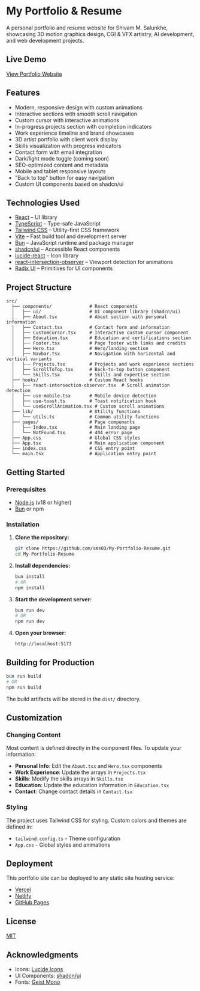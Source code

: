 # My Portfolio & Resume

A personal portfolio and resume website for Shivam M. Salunkhe, showcasing 3D motion graphics design, CGI & VFX artistry, AI development, and web development projects.

## Live Demo

[View Portfolio Website](https://link)

## Features

- Modern, responsive design with custom animations
- Interactive sections with smooth scroll navigation
- Custom cursor with interactive animations
- In-progress projects section with completion indicators
- Work experience timeline and brand showcases
- 3D artist portfolio with client work display
- Skills visualization with progress indicators
- Contact form with email integration
- Dark/light mode toggle (coming soon)
- SEO-optimized content and metadata
- Mobile and tablet responsive layouts
- "Back to top" button for easy navigation
- Custom UI components based on shadcn/ui

## Technologies Used

- [React](https://react.dev/) – UI library
- [TypeScript](https://www.typescriptlang.org/) – Type-safe JavaScript
- [Tailwind CSS](https://tailwindcss.com/) – Utility-first CSS framework
- [Vite](https://vitejs.dev/) – Fast build tool and development server
- [Bun](https://bun.sh/) – JavaScript runtime and package manager
- [shadcn/ui](https://ui.shadcn.com/) – Accessible React components
- [lucide-react](https://lucide.dev/) – Icon library
- [react-intersection-observer](https://www.npmjs.com/package/react-intersection-observer) – Viewport detection for animations
- [Radix UI](https://www.radix-ui.com/) – Primitives for UI components

## Project Structure

```
src/
  ├── components/              # React components
  │   ├── ui/                  # UI component library (shadcn/ui)
  │   ├── About.tsx            # About section with personal information
  │   ├── Contact.tsx          # Contact form and information
  │   ├── CustomCursor.tsx     # Interactive custom cursor component
  │   ├── Education.tsx        # Education and certifications section
  │   ├── Footer.tsx           # Page footer with links and credits
  │   ├── Hero.tsx             # Hero/landing section
  │   ├── Navbar.tsx           # Navigation with horizontal and vertical variants
  │   ├── Projects.tsx         # Projects and work experience sections
  │   ├── ScrollToTop.tsx      # Back-to-top button component
  │   └── Skills.tsx           # Skills and expertise section
  ├── hooks/                   # Custom React hooks
  │   ├── react-intersection-observer.tsx  # Scroll animation detection
  │   ├── use-mobile.tsx       # Mobile device detection
  │   ├── use-toast.ts         # Toast notification hook
  │   └── useScrollAnimation.tsx # Custom scroll animations
  ├── lib/                     # Utility functions
  │   └── utils.ts             # Common utility functions
  ├── pages/                   # Page components
  │   ├── Index.tsx            # Main landing page
  │   └── NotFound.tsx         # 404 error page
  ├── App.css                  # Global CSS styles
  ├── App.tsx                  # Main application component
  ├── index.css                # CSS entry point
  └── main.tsx                 # Application entry point
```

## Getting Started

### Prerequisites
- [Node.js](https://nodejs.org/) (v18 or higher)
- [Bun](https://bun.sh/) or npm

### Installation

1. **Clone the repository:**
   ```sh
   git clone https://github.com/sms03/My-Portfolio-Resume.git
   cd My-Portfolio-Resume
   ```

2. **Install dependencies:**
   ```sh
   bun install
   # OR
   npm install
   ```

3. **Start the development server:**
   ```sh
   bun run dev
   # OR
   npm run dev
   ```

4. **Open your browser:**
   ```
   http://localhost:5173
   ```

## Building for Production

```sh
bun run build
# OR
npm run build
```

The build artifacts will be stored in the `dist/` directory.

## Customization

### Changing Content

Most content is defined directly in the component files. To update your information:

- **Personal Info**: Edit the `About.tsx` and `Hero.tsx` components
- **Work Experience**: Update the arrays in `Projects.tsx`
- **Skills**: Modify the skills arrays in `Skills.tsx`
- **Education**: Update the education information in `Education.tsx`
- **Contact**: Change contact details in `Contact.tsx`

### Styling

The project uses Tailwind CSS for styling. Custom colors and themes are defined in:

- `tailwind.config.ts` - Theme configuration
- `App.css` - Global styles and animations

## Deployment

This portfolio site can be deployed to any static site hosting service:

- [Vercel](https://vercel.com/)
- [Netlify](https://www.netlify.com/)
- [GitHub Pages](https://pages.github.com/)

## License

[MIT](LICENSE)

## Acknowledgments

- Icons: [Lucide Icons](https://lucide.dev/)
- UI Components: [shadcn/ui](https://ui.shadcn.com/)
- Fonts: [Geist Mono](https://vercel.com/font)
